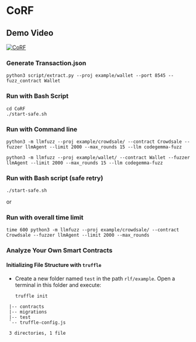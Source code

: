 # CoRF


## Demo Video
[![CoRF](https://res.cloudinary.com/marcomontalbano/image/upload/v1721658637/video_to_markdown/images/youtube--na0dStb2gfE-c05b58ac6eb4c4700831b2b3070cd403.jpg)](https://youtu.be/na0dStb2gfE "CoRF")

### Generate Transaction.json
```
python3 script/extract.py --proj example/wallet --port 8545 --fuzz_contract Wallet
```
### Run with Bash Script
```
cd CoRF
./start-safe.sh
```
### Run with Command line 
```
python3 -m llmfuzz --proj example/crowdsale/ --contract Crowdsale --fuzzer llmAgent --limit 2000 --max_rounds 15 --llm codegemma-fuzz

python3 -m llmfuzz --proj example/wallet/ --contract Wallet --fuzzer llmAgent --limit 2000 --max_rounds 15 --llm codegemma-fuzz
```
### Run with Bash script (safe retry)
```
./start-safe.sh
```
or
### Run with overall time limit

```
time 600 python3 -m llmfuzz --proj example/crowdsale/ --contract Crowdsale --fuzzer llmAgent --limit 2000 --max_rounds
```

### Analyze Your Own Smart Contracts

#### Initializing File Structure with `truffle`

- Create a new folder named `test` in the path `rlf/example`. Open a terminal in this folder and execute:

  ```shell
  truffle init
  ```
 ```shell
  |-- contracts
  |-- migrations
  |-- test
  `-- truffle-config.js
  
  3 directories, 1 file
  ```


